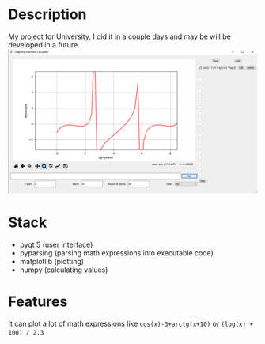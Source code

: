 # Description
My project for University, I did it in a couple days and may be will be developed in a future  
![Screenshot](/Screenshot.png)

# Stack
- pyqt 5 (user interface)
- pyparsing (parsing math expressions into executable code)
- matplotlib (plotting)
- numpy (calculating values)

# Features
 It can plot a lot of math expressions like `cos(x)-3+arctg(x+10)` or `(log(x) + 100) / 2.3`
